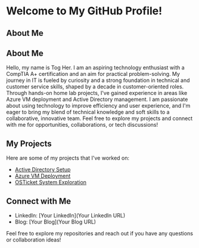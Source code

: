 # Welcome to My GitHub Profile!

## About Me
## About Me
Hello, my name is Tog Her. I am an aspiring technology enthusiast with a CompTIA A+ certification and an aim for practical problem-solving. My journey in IT is fueled by curiosity and a strong foundation in technical and customer service skills, shaped by a decade in customer-oriented roles. Through hands-on home lab projects, I've gained experience in areas like Azure VM deployment and Active Directory management. I am passionate about using technology to improve efficiency and user experience, and I'm eager to bring my blend of technical knowledge and soft skills to a collaborative, innovative team. Feel free to explore my projects and connect with me for opportunities, collaborations, or tech discussions!


## My Projects
Here are some of my projects that I've worked on:
- [Active Directory Setup](link-to-your-ad-repo)
- [Azure VM Deployment](link-to-your-azure-vm-repo)
- [OSTicket System Exploration](link-to-your-ticket-system-repo)

## Connect with Me
- LinkedIn: [Your LinkedIn](Your LinkedIn URL)
- Blog: [Your Blog](Your Blog URL)

Feel free to explore my repositories and reach out if you have any questions or collaboration ideas!

